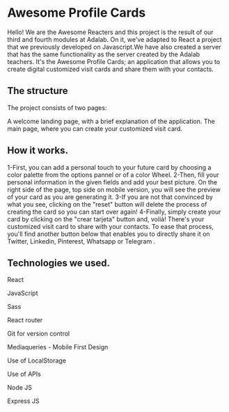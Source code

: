 # Awesome Profile Cards

Hello! We are the Awesome Reacters and this project is the result of our third and fourth modules at Adalab. On it, we've adapted to React a project that we previously developed on Javascript.We have also created a server that has the same functionality as the server created by the Adalab teachers. It's the Awesome Profile Cards; an application that allows you to create digital customized visit cards and share them with your contacts.

## The structure

The project consists of two pages:

A welcome landing page, with a brief explanation of the application.
The main page, where you can create your customized visit card.

## How it works.

1-First, you can add a personal touch to your future card by choosing a color palette from the options pannel or of a color Wheel.
2-Then, fill your personal information in the given fields and add your best picture. On the right side of the page, top side on mobile version, you will see the preview of your card as you are generating it.
3-If you are not that convinced by what you see, clicking on the "reset" button will delete the process of creating the card so you can start over again!
4-Finally, simply create your card by clicking on the "crear tarjeta" button and, volià! There's your customized visit card to share with your contacts. To ease that process, you'll find another button below that enables you to directly share it on Twitter, Linkedin, Pinterest, Whatsapp or Telegram .


## Technologies we used.

React

JavaScript

Sass

React router

Git for version control

Mediaqueries - Mobile First Design

Use of LocalStorage

Use of APIs

Node JS 

Express JS 

